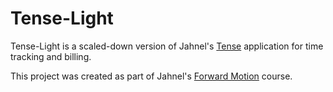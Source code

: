 # Tense-Light
Tense-Light is a scaled-down version of Jahnel's [Tense](https://tense.jahnelgroup.com/) application for time tracking and billing.

This project was created as part of Jahnel's [Forward Motion](https://sites.google.com/jahnelgroup.com/forwardmotion/) course.